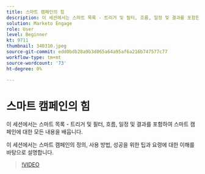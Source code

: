 ```yaml
---
title: 스마트 캠페인의 힘
description: 이 세션에서는 스마트 목록 - 트리거 및 필터, 흐름, 일정 및 결과를 포함한 스마트 캠페인에 대한 모든 내용을 배웁니다.
solution: Marketo Engage
role: User
level: Beginner
kt: 9711
thumbnail: 340310.jpeg
source-git-commit: edd0bdb28a9b3d065a64a95af6a216b747577c77
workflow-type: tm+mt
source-wordcount: '73'
ht-degree: 0%

---
```


# 스마트 캠페인의 힘

이 세션에서는 스마트 목록 - 트리거 및 필터, 흐름, 일정 및 결과를 포함하여 스마트 캠페인에 대한 모든 내용을 배웁니다.

이 세션에서는 스마트 캠페인의 정의, 사용 방법, 성공을 위한 팁과 요령에 대한 이해를 바탕으로 설명합니다.

>[!VIDEO](https://video.tv.adobe.com/v/340310/?quality=12&learn=on)
